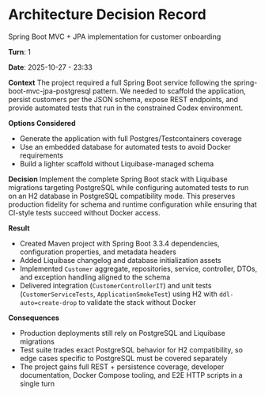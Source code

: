 # Architecture Decision Record

Spring Boot MVC + JPA implementation for customer onboarding

**Turn**: 1

**Date**: 2025-10-27 - 23:33

**Context**
The project required a full Spring Boot service following the spring-boot-mvc-jpa-postgresql pattern. We needed to scaffold the application, persist customers per the JSON schema, expose REST endpoints, and provide automated tests that run in the constrained Codex environment.

**Options Considered**
- Generate the application with full Postgres/Testcontainers coverage
- Use an embedded database for automated tests to avoid Docker requirements
- Build a lighter scaffold without Liquibase-managed schema

**Decision**
Implement the complete Spring Boot stack with Liquibase migrations targeting PostgreSQL while configuring automated tests to run on an H2 database in PostgreSQL compatibility mode. This preserves production fidelity for schema and runtime configuration while ensuring that CI-style tests succeed without Docker access.

**Result**
- Created Maven project with Spring Boot 3.3.4 dependencies, configuration properties, and metadata headers
- Added Liquibase changelog and database initialization assets
- Implemented `Customer` aggregate, repositories, service, controller, DTOs, and exception handling aligned to the schema
- Delivered integration (`CustomerControllerIT`) and unit tests (`CustomerServiceTests`, `ApplicationSmokeTest`) using H2 with `ddl-auto=create-drop` to validate the stack without Docker

**Consequences**
- Production deployments still rely on PostgreSQL and Liquibase migrations
- Test suite trades exact PostgreSQL behavior for H2 compatibility, so edge cases specific to PostgreSQL must be covered separately
- The project gains full REST + persistence coverage, developer documentation, Docker Compose tooling, and E2E HTTP scripts in a single turn
